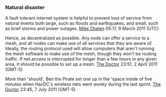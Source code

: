 ### Natural disaster

A fault tolerant internet system is helpful to prevent loss of service
from natural events both large, such as floods and earthquakes, and
small, such as brief storms and power outages. [Mike
Chelen](User:Mike_Chelen) 05:17, 9 March 2011 (UTC)

Hence, as decentralized as possible. Any node can offer a service to a
mesh, and all nodes can make use of all services that they are aware of.
Ideally, the routing protocol used will allow computers that aren't
running the mesh software to make use of the mesh, though they won't be
routing traffic. If net.access is interrupted for longer than a few
hours in any given area, it should be possible to set up a mesh. [The
Doctor](User:Drwho) 23:51, 2 April 2011 (GMT-5)

More than 'should', Ben the Pirate set one up in the 'space inside of
five minutes when HacDC's wireless nets went wonky during the last
sprint. [The Doctor](User:Drwho) 23:45, 7 July 2011 (GMT-5)
